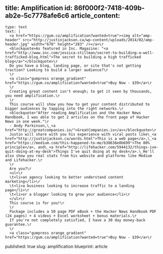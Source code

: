title: Amplification
id: 86f000f2-7418-409b-ab2e-5c7778afe6c6
article_content:
  -
    type: text
    text: |
      <a href="https://gum.co/amplification?wanted=true"><img alt="amp-header" src="http://justinjackson.ca/wp-content/uploads/2014/02/amp-header.jpg" width="670" height="283" /></a>\r
      <blockquote>As featured in Inc. Magazine: "<a href="http://www.inc.com/jessica-stillman/secret-to-building-a-well-trafficked-blog.html">The secret to building a high trafficked blog</a>"</blockquote>\r
      Do you have a blog, landing page, or site that's not getting traction? Looking to build a larger audience?\r
      \r
      <a class="gumpress orange_gradient" href="https://gum.co/amplification?wanted=true">Buy Now - $39</a>\r
      \r
      Creating great content isn't enough; to get it seen by thousands, you need amplification.\r
      \r
      This course will show you how to get your content distributed to bigger audiences by tapping into the right networks.\r
      <blockquote>"After reading Amplification and the Hacker News Handbook, I was able to get 2 articles on the front page of Hacker News in one week."\r
      - Andy Parkinson,\_<a href="http://greatcompanies.io/">GreatCompanies.io</a></blockquote>\r
      Justin will share with you his experience with viral posts like\_<a href="http://justinjackson.ca/words.html">This is a web page</a>,\_<a href="https://medium.com/this-happened-to-me/b38636e0b699">The 80% principle</a>, and\_<a href="http://lifehacker.com/5944132/things-ive-quit-doing-at-my-desk">Things I've quit doing at my desk</a>.\_He'll also show you real stats from his website and platforms like Medium and Lifehacker.\r
      \r
      Are you?\r
      <ul>\r
      \t<li>an agency looking to better understand content marketing</li>\r
      \t<li>a business looking to increase traffic to a landing page</li>\r
      \t<li>or a blogger looking to grow your audience</li>\r
      </ul>\r
      This course is for you!\r
      \r
      Package includes a 50 page PDF eBook + the Hacker News Handbook PDF (24 pages) + 4 videos + Excel worksheet + bonus materials.\r
      If you're not completely satisfied, I have a 30 day money-back guarantee.\r
      \r
      <a class="gumpress orange_gradient" href="https://gum.co/amplification?wanted=true">Buy Now - $39</a>\r
published: true
slug: amplification
blueprint: article
